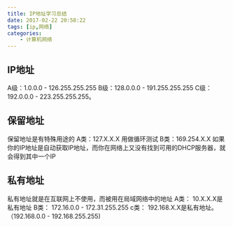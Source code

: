 ```yaml
---
title: IP地址学习总结
date: 2017-02-22 20:58:22
tags: [ip,网络]
categories: 
    - 计算机网络
---
```


## IP地址
A级：1.0.0.0 - 126.255.255.255
B级：128.0.0.0 - 191.255.255.255
C级：192.0.0.0 - 223.255.255.255。

## 保留地址
保留地址是有特殊用途的
A类：127.X.X.X 用做循环测试
B类：169.254.X.X 如果你的IP地址是自动获取IP地址，而你在网络上又没有找到可用的DHCP服务器，就会得到其中一个IP

## 私有地址
私有地址就是在互联网上不使用，而被用在局域网络中的地址
A类：
10.X.X.X是私有地址
B类：
172.16.0.0 - 172.31.255.255
c类：
192.168.X.X是私有地址。（192.168.0.0 - 192.168.255.255)
